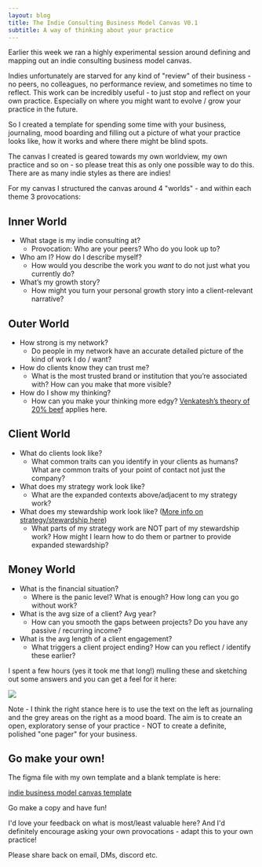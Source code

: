 ```yaml
---
layout: blog
title: The Indie Consulting Business Model Canvas V0.1
subtitle: A way of thinking about your practice
---
```


Earlier this week we ran a highly experimental session around defining and mapping out an indie consulting business model canvas.

Indies unfortunately are starved for any kind of "review" of their business - no peers, no colleagues, no performance review, and sometimes no time to reflect. This work can be incredibly useful - to just stop and reflect on your own practice. Especially on where you might want to evolve / grow your practice in the future.

So I created a template for spending some time with your business, journaling, mood boarding and filling out a picture of what your practice looks like, how it works and where there might be blind spots.

The canvas I created is geared towards my own worldview, my own practice and so on - so please treat this as only one possible way to do this. There are as many indie styles as there are indies!

For my canvas I structured the canvas around 4 "worlds" - and within each theme 3 provocations:

## Inner World

- What stage is my indie consulting at?
    - Provocation: Who are your peers? Who do you look up to?
- Who am I? How do I describe myself?
    - How would you describe the work you *want* to do not just what you currently do?
- What’s my growth story?    
    - How might you turn your personal growth story into a client-relevant narrative?

## Outer World

- How strong is my network?
    - Do people in my network have an accurate detailed picture of the kind of work I do / want?
- How do clients know they can trust me?
    - What is the most trusted brand or institution that you’re associated with? How can you make that more visible?
- How do I show my thinking?
    - How can you make your thinking more edgy? [Venkatesh’s theory of 20% beef](https://artofgig.substack.com/p/bootstrapping-with-beefs) applies here.

## Client World

- What do clients look like?
    - What common traits can you identify in your clients as humans? What are common traits of your point of contact not just the company?
- What does my strategy work look like?
    - What are the expanded contexts above/adjacent to my strategy work?
- What does my stewardship work look like? ([More info on strategy/stewardship here](https://tomcritchlow.com/2019/04/04/the-strategic-independent/))
    - What parts of my strategy work are NOT part of my stewardship work? How might I learn how to do them or partner to provide expanded stewardship?

## Money World

- What is the financial situation?
    - Where is the panic level? What is enough? How long can you go without work?
- What is the avg size of a client? Avg year?    
    - How can you smooth the gaps between projects? Do you have any passive / recurring income?
- What is the avg length of a client engagement?    
    - What triggers a client project ending? How can you reflect / identify these earlier?

I spent a few hours (yes it took me that long!) mulling these and sketching out some answers and you can get a feel for it here:

[![](https://i.imgur.com/f0wQtdL.png)](https://i.imgur.com/f0wQtdL.png)

Note - I think the right stance here is to use the text on the left as journaling and the grey areas on the right as a mood board. The aim is to create an open, exploratory sense of your practice - NOT to create a definite, polished "one pager" for your business.

## Go make your own!

The figma file with my own template and a blank template is here:

[indie business model canvas template](https://www.figma.com/file/JWEYqJDIHgMHKuUnOhzCal/Indie-Business-Model-Canvas-Template)

Go make a copy and have fun!

I'd love your feedback on what is most/least valuable here? And I'd definitely encourage asking your own provocations - adapt this to your own practice!

Please share back on email, DMs, discord etc.

